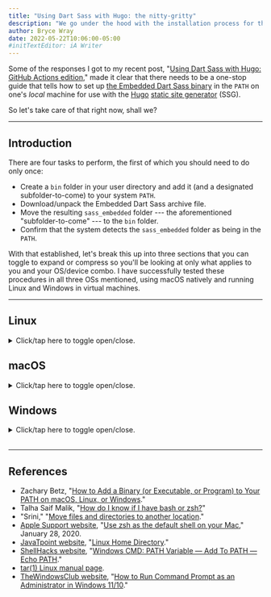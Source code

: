 ```yaml
---
title: "Using Dart Sass with Hugo: the nitty-gritty"
description: "We go under the hood with the installation process for the Embedded Dart Sass binary."
author: Bryce Wray
date: 2022-05-22T10:06:00-05:00
#initTextEditor: iA Writer
---
```


Some of the responses I got to my recent post, "[Using Dart Sass with Hugo: GitHub Actions edition](/posts/2022/05/using-dart-sass-hugo-github-actions-edition/)," made it clear that there needs to be a one-stop guide that tells how to set up [the Embedded Dart Sass binary](https://github.com/sass/dart-sass-embedded) in the `PATH` on one's *local* machine for use with the [Hugo](https://gohugo.io) [static site generator](https://jamstack.org/generators) (SSG).

So let's take care of that right now, shall we?

---

## Introduction

There are four tasks to perform, the first of which you should need to do only once:

- Create a `bin` folder in your user directory and add it (and a designated subfolder-to-come) to your system `PATH`.
- Download/unpack the Embedded Dart Sass archive file.
- Move the resulting `sass_embedded` folder --- the aforementioned "subfolder-to-come" --- to the `bin` folder.
- Confirm that the system detects the `sass_embedded` folder as being in the `PATH`.

With that established, let's break this up into three sections that you can toggle to expand or compress so you'll be looking at only what applies to you and your OS/device combo. I have successfully tested these procedures in all three OSs mentioned, using macOS natively and running Linux and Windows in virtual machines.

---

## Linux

<details><summary>Click/tap here to toggle open/close.</summary>

Throughout these instructions, we will pretend that your user name is `JohnDoe`. Thus, your user directory (`{$HOME}`) will be `/home/JohnDoe/`.

### Add a folder and subfolder to your `PATH`

1. Create `/home/JohnDoe/bin/` if it doesn't already exist. This `bin` folder will be the **target folder** where you'll store the contents of the Embedded Dart Sass archive file you'll be getting shortly.
2. Determine which shell your setup is using, `bash` or `zsh`:
{{< highlight bash "linenos=false" >}}
echo $0
{{< /highlight >}}
This will return either `bash` or `zsh`.

3. Use your preferred terminal-level text editor to open the appropriate file --- either `/home/JohnDoe/.bashrc` or `/home/JohnDoe/.zshrc` --- and add the following lines:
{{< highlight bash "linenos=false" >}}
export PATH="$HOME/bin:$PATH"
export PATH="$HOME/bin/sass_embedded:$PATH"
{{< /highlight >}}

4. Restart the terminal app, and check that `PATH` now includes your entries:
{{< highlight bash "linenos=false" >}}
echo $PATH
{{< /highlight >}}

### Get the archive file

1. Navigate to your *default* downloads destination, `/home/JohnDoe/Downloads/`.

2. To get the latest version of Embedded Dart Sass, go to its [GitHub releases page](https://github.com/sass/dart-sass-embedded/releases) and download the corresponding `tar.gz` archive file for your particular system architecture:
	- 64-bit ARM (`linux-arm64`)
	- x64 (`linux-x64`)
	- IA-32 (`linux-ia32`)

3. To unpack the `.tar.gz` archive file to retrieve its contents, enter `tar -xf ` followed by the name of the `.tar.gz` file. (As an alternative, depending on your particular Linux distribution and windows manager, you **may** also be able to use a GUI to perform this operation.) The resulting contents will depend on which `tar.gz` archive file you chose.

### Move the `sass_embedded` folder to `bin`

**Note**: If you've done this before and *already* have a `sass_embedded` folder within `bin`, you **do** want to delete the existing one in favor of what you'll be moving below.
{.box}

Enter the following in your terminal app:

```bash
mv $HOME/Downloads/sass_embedded $HOME/bin/sass_embedded
```

### Confirm `sass_embedded` is in the `PATH`

Finally, to confirm that the `sass_embedded` folder and its contents are in the `PATH`, enter the following in your terminal app:

```plaintext
dart-sass-embedded --version
```
This will run the `dart-sass-embedded` shell script included in the `sass_embedded` folder. The result **should** look something like this example from Embedded Dart Sass v.1.52.1:

```bash
{
	"protocolVersion": "1.0.0",
	"compilerVersion": "1.52.1",
	"implementationVersion": "1.52.1",
	"implementationName": "Dart Sass",
	"id": 0
}
```

If you get any other kind of response, it means the `sass_embedded` folder **isn't** in the `PATH`, after all, so you'll have to go back through the procedure and figure out what you missed.

**Note**: If you get a response that shows a wrong version number in `compilerVersion` and/or `implementationVersion`, you apparently haven't moved over the *entire* `sass_embedded` folder that you got from unpacking the `.tar.gz` archive file.
{.box}

---

And that's it. I hope this has spared you some searching. If you encounter errors in any of the above information, please [let me know](/contact/) so I can fix it ASAP!

**Reminder**: In a worst-case scenario in which you can't get this to work no matter what you do, there's always the option of using the Node.js Sass package, instead, as I described in the [original article in this series](/posts/2022/03/using-dart-sass-hugo/). It's not quite as elegant for Hugo's purposes, and it definitely is slower than using the Embedded Dart Sass binary, but it works.
{.box}

</details>

## macOS

<details><summary>Click/tap here to toggle open/close.</summary>

Throughout these instructions, we will pretend that your user name is `JohnDoe`. Thus, your user directory (`{$HOME}`) will be `/Users/JohnDoe/`.

### Add a folder and subfolder to your `PATH`

1. Create `/Users/JohnDoe/bin/` if it doesn't already exist. This `bin` folder will be the **target folder** where you'll store the contents of the Embedded Dart Sass archive file you'll be getting shortly.
2. Determine which shell your setup is using, `bash` or `zsh`:
{{< highlight bash "linenos=false" >}}
echo $0
{{< /highlight >}}
This will return either `bash` or `zsh`.

3. Use your preferred terminal-level text editor to open the appropriate file --- either `/Users/JohnDoe/.bashrc` or `/Users/JohnDoe/.zshrc` --- and add the following lines:
{{< highlight bash "linenos=false" >}}
export PATH="$HOME/bin:$PATH"
export PATH="$HOME/bin/sass_embedded:$PATH"
{{< /highlight >}}

4. Restart the terminal app, and check that `PATH` now includes your entries:
{{< highlight bash "linenos=false" >}}
echo $PATH
{{< /highlight >}}

### Get the archive file

1. Navigate to your *default* downloads destination, `/Users/JohnDoe/Downloads/`.

2. To get the latest version of Embedded Dart Sass, go to its [GitHub releases page](https://github.com/sass/dart-sass-embedded/releases) and download the corresponding `tar.gz` archive file for your particular system architecture:
	- Apple Silicon (`macos-arm64`)
	- Intel (`macos-x64`)

3. To unpack the `.tar.gz` archive file to retrieve its contents, enter `tar -xf ` followed by the name of the `.tar.gz` file. (As an alternative, you can double-click the `.tar.gz` file in the Finder.)\
The resulting contents should be as shown inside your downloads folder:
{{< highlight plaintext "linenos=false" >}}
sass_embedded
└─ dart-sass-embedded
└─ src
		└─ dart
		└─ dart-sass-embedded.snapshot
		└─ LICENSE
{{< /highlight >}}
Even though it lacks an extension, `sass_embedded/dart-sass-embedded` is a shell script that works with the actual binary, `sass_embedded/src/dart`.

### Move the `sass_embedded` folder to `bin`

**Note**: If you've done this before and *already* have a `sass_embedded` folder within `bin`, you **do** want to delete the existing one in favor of what you'll be moving below.
{.box}

Enter the following in your terminal app:

```bash
mv $HOME/Downloads/sass_embedded $HOME/bin/sass_embedded
```

### Confirm `sass_embedded` is in the `PATH`

Finally, to confirm that the `sass_embedded` folder and its contents are in the `PATH`, enter the following in your terminal app:

```plaintext
dart-sass-embedded --version
```
This will run the `dart-sass-embedded` shell script included in the `sass_embedded` folder. The result **should** look something like this example from Embedded Dart Sass v.1.52.1:

```bash
{
	"protocolVersion": "1.0.0",
	"compilerVersion": "1.52.1",
	"implementationVersion": "1.52.1",
	"implementationName": "Dart Sass",
	"id": 0
}
```

If you get any other kind of response, it means the `sass_embedded` folder **isn't** in the `PATH`, after all, so you'll have to go back through the procedure and figure out what you missed.

---

And that's it. I hope this has spared you some searching. If you encounter errors in any of the above information, please [let me know](/contact/) so I can fix it ASAP!

**Reminder**: In a worst-case scenario in which you can't get this to work no matter what you do, there's always the option of using the Node.js Sass package, instead, as I described in the [original article in this series](/posts/2022/03/using-dart-sass-hugo/). It's not quite as elegant for Hugo's purposes, and it definitely is slower than using the Embedded Dart Sass binary, but it works.
{.box}

</details>

## Windows

<details><summary>Click/tap here to toggle open/close.</summary>

Throughout these instructions, we will pretend that your user name is `JohnDoe`. Thus, your user directory will be `C:\Users\JohnDoe\`.

### Add a folder and subfolder to your `PATH`

<strong class="red">IMPORTANT</strong>: Because Windows truncates `PATH` to 1,024 characters, **first** open Command Prompt and make a text backup of `PATH`:\
   `echo %PATH% > C:\path-backup.txt`\
If you need to restore the `PATH` later, enter:\
   `set %PATH%=>C:\path-backup.txt`
{.box}

1. Create `C:\Users\JohnDoe\bin\` if it doesn't already exist. This `bin` folder will be the **target folder** where you'll store the contents of the Embedded Dart Sass archive file you'll be getting shortly.
2. In the Windows Taskbar search box, search for `cmd`.
3. Select the **Command Prompt** result and click the **Run as administrator** option.
4. In Command Prompt, enter:
{{< highlight powershell "linenos=false" >}}
setx PATH "C:\Users\JohnDoe\bin;%PATH%"
{{< /highlight >}}
5. Close Command Prompt.
6. Repeat steps 2--3 to reload Command Prompt with **Run as administrator** again.
7. In Command Prompt, enter:
{{< highlight powershell "linenos=false" >}}
setx PATH "C:\Users\JohnDoe\bin\sass_embedded;%PATH%"
{{< /highlight >}}
8. Repeat step 2--3 to reload Command Prompt (with or without **Run as administrator** this time) and check the `PATH` to confirm your new entries are there:
{{< highlight powershell "linenos=false" >}}
echo %PATH%
{{< /highlight >}}

### Get the archive file

1. Navigate to your *default* downloads destination, `C:\Users\JohnDoe\Downloads\`.

2. To get the latest version of Embedded Dart Sass, go to its [GitHub releases page](https://github.com/sass/dart-sass-embedded/releases) and download the corresponding `tar.gz` archive file for your particular system architecture:
	- x64 (`windows-x64`)
	- IA-32 (`windows-ia32`)
3. In the Windows Taskbar search box, search for `cmd`.
4. Open `Command Prompt` (with or without `Run as administrator`).
5. In Command Prompt, enter `tar -xf ` followed by the name of the `.tar.gz` file.\
The resulting contents should be as shown (inside the regular downloads folder):
{{< highlight plaintext "linenos=false" >}}
sass_embedded
└─ dart-sass-embedded.bat
└─ src
		└─ dart.exe
		└─ dart-sass-embedded.snapshot
		└─ LICENSE
{{< /highlight >}}
The `sass_embedded\dart-sass-embedded.bat` batch file works with the actual binary, `sass_embedded\src\dart.exe`.

### Move the `sass_embedded` folder to `bin`

**Note**: If you've done this before and *already* have a `sass_embedded` folder within `bin`, you **do** want to delete the existing one in favor of what you'll be moving below.
{.box}

Enter the following in Command Prompt:

```powershell
move C:\Users\JohnDoe\Downloads\sass_embedded C:\Users\JohnDoe\bin\sass_embedded
```

### Confirm `sass_embedded` is in the `PATH`

Finally, to confirm that the `sass_embedded` folder and its contents are in the `PATH`, enter the following in Command Prompt:

```plaintext
dart-sass-embedded --version
```
This will run the `dart-sass-embedded.bat` batch file included in the `sass_embedded` folder. The result **should** look something like this example from Embedded Dart Sass v.1.52.1:

```bash
{
	"protocolVersion": "1.0.0",
	"compilerVersion": "1.52.1",
	"implementationVersion": "1.52.1",
	"implementationName": "Dart Sass",
	"id": 0
}
```

If you get any other kind of response, it means the `sass_embedded` folder **isn't** in the `PATH`, after all, so you'll have to go back through the procedure and figure out what you missed.

And that's it. I hope this has spared you some searching. If you encounter errors in any of the above information, please [let me know](/contact/) so I can fix it ASAP!

**Reminder**: In a worst-case scenario in which you can't get this to work no matter what you do, there's always the option of using the Node.js Sass package, instead, as I described in the [original article in this series](/posts/2022/03/using-dart-sass-hugo/). It's not quite as elegant for Hugo's purposes, and it definitely is slower than using the Embedded Dart Sass binary, but it works.
{.box}

</details>
&nbsp;

---

## References

- Zachary Betz, "[How to Add a Binary (or Executable, or Program) to Your PATH on macOS, Linux, or Windows](https://zwbetz.com/how-to-add-a-binary-to-your-path-on-macos-linux-windows/)."
- Talha Saif Malik, "[How do I know if I have bash or zsh?](https://linuxhint.com/know-bash-or-zsh/)"
- "Srini," "[Move files and directories to another location](https://www.windows-commandline.com/move-files-directories/)."
- [Apple Support website](https://support.apple.com), "[Use zsh as the default shell on your Mac](https://support.apple.com/en-us/HT208050)," January 28, 2020.
- [JavaTpoint website](https://www.javatpoint.com), "[Linux Home Directory](https://www.javatpoint.com/linux-home-directory)."
- [ShellHacks website](https://www.shellhacks.com/), "[Windows CMD: PATH Variable — Add To PATH — Echo PATH](https://www.shellhacks.com/windows-cmd-path-variable-add-to-path-echo-path/)."
- [tar(1) Linux manual page](https://man7.org/linux/man-pages/man1/tar.1.html).
- [TheWindowsClub website](https://www.thewindowsclub.com/), "[How to Run Command Prompt as an Administrator in Windows 11/10](https://www.thewindowsclub.com/how-to-run-command-prompt-as-an-administrator)."
